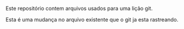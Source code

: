 Este repositório contem arquivos usados para uma lição git.

Esta é uma mudança no arquivo existente que o git ja esta rastreando.